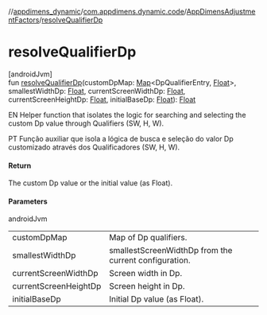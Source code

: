 //[appdimens_dynamic](../../../index.md)/[com.appdimens.dynamic.code](../index.md)/[AppDimensAdjustmentFactors](index.md)/[resolveQualifierDp](resolve-qualifier-dp.md)

# resolveQualifierDp

[androidJvm]\
fun [resolveQualifierDp](resolve-qualifier-dp.md)(customDpMap: [Map](https://kotlinlang.org/api/core/kotlin-stdlib/kotlin.collections/-map/index.html)&lt;DpQualifierEntry, [Float](https://kotlinlang.org/api/core/kotlin-stdlib/kotlin/-float/index.html)&gt;, smallestWidthDp: [Float](https://kotlinlang.org/api/core/kotlin-stdlib/kotlin/-float/index.html), currentScreenWidthDp: [Float](https://kotlinlang.org/api/core/kotlin-stdlib/kotlin/-float/index.html), currentScreenHeightDp: [Float](https://kotlinlang.org/api/core/kotlin-stdlib/kotlin/-float/index.html), initialBaseDp: [Float](https://kotlinlang.org/api/core/kotlin-stdlib/kotlin/-float/index.html)): [Float](https://kotlinlang.org/api/core/kotlin-stdlib/kotlin/-float/index.html)

EN Helper function that isolates the logic for searching and selecting the custom Dp value through Qualifiers (SW, H, W).

PT Função auxiliar que isola a lógica de busca e seleção do valor Dp customizado através dos Qualificadores (SW, H, W).

#### Return

The custom Dp value or the initial value (as Float).

#### Parameters

androidJvm

| | |
|---|---|
| customDpMap | Map of Dp qualifiers. |
| smallestWidthDp | smallestScreenWidthDp from the current configuration. |
| currentScreenWidthDp | Screen width in Dp. |
| currentScreenHeightDp | Screen height in Dp. |
| initialBaseDp | Initial Dp value (as Float). |